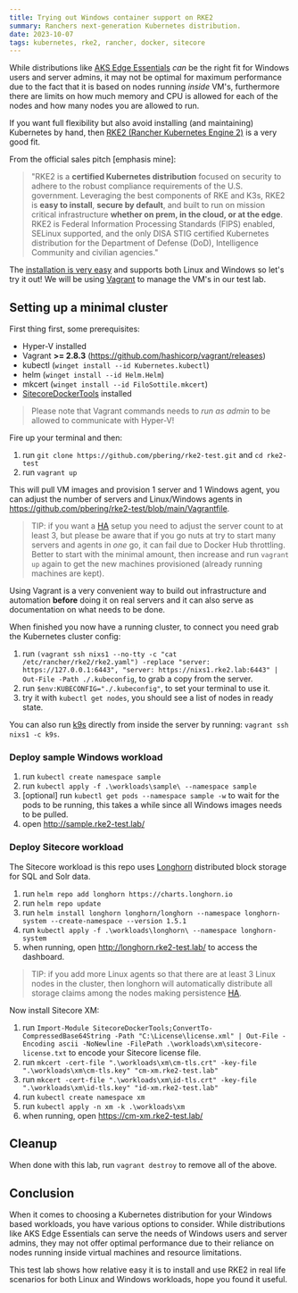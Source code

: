 ```yaml
---
title: Trying out Windows container support on RKE2
summary: Ranchers next-generation Kubernetes distribution.
date: 2023-10-07
tags: kubernetes, rke2, rancher, docker, sitecore
---
```


While distributions like [AKS Edge Essentials](/posts/aks-ee-test) *can* be the right fit for Windows users and server admins, it may not be optimal for maximum performance due to the fact that it is based on nodes running *inside* VM's, furthermore there are limits on how much memory and CPU is allowed for each of the nodes and how many nodes you are allowed to run.

If you want full flexibility but also avoid installing (and maintaining) Kubernetes by hand, then [RKE2 (Rancher Kubernetes Engine 2)](https://ranchergovernment.com/products/rke2) is a very good fit.

From the official sales pitch [emphasis mine]:

>"RKE2 is a **certified Kubernetes distribution** focused on security to adhere to the robust compliance requirements of the U.S. government. Leveraging the best components of RKE and K3s, RKE2 is **easy to install**, **secure by default**, and built to run on mission critical infrastructure **whether on prem, in the cloud, or at the edge**. RKE2 is Federal Information Processing Standards (FIPS) enabled, SELinux supported, and the only DISA STIG certified Kubernetes distribution for the Department of Defense (DoD), Intelligence Community and civilian agencies."

The [installation is very easy](https://docs.rke2.io/install/quickstart) and supports both Linux and Windows so let's try it out! We will be using [Vagrant](https://www.vagrantup.com/) to manage the VM's in our test lab.

## Setting up a minimal cluster

First thing first, some prerequisites:

- Hyper-V installed
- Vagrant **>= 2.8.3** (<https://github.com/hashicorp/vagrant/releases>)
- kubectl (`winget install --id Kubernetes.kubectl`)
- helm (`winget install --id Helm.Helm`)
- mkcert (`winget install --id FiloSottile.mkcert`)
- [SitecoreDockerTools](https://github.com/Sitecore/docker-tools/blob/main/README.md#powershell-module) installed

> Please note that Vagrant commands needs to *run as admin* to be allowed to communicate with Hyper-V!

Fire up your terminal and then:

1. run `git clone https://github.com/pbering/rke2-test.git` and `cd rke2-test`
1. run `vagrant up`

This will pull VM images and provision 1 server and 1 Windows agent, you can adjust the number of servers and Linux/Windows agents in <https://github.com/pbering/rke2-test/blob/main/Vagrantfile>.

> TIP: if you want a [HA](https://docs.rke2.io/install/ha) setup you need to adjust the server count to at least 3, but please be aware that if you go nuts at try to start many servers and agents in *one* go, it can fail due to Docker Hub throttling. Better to start with the minimal amount, then increase and run `vagrant up` again to get the new machines provisioned (already running machines are kept).

Using Vagrant is a very convenient way to build out infrastructure and automation **before** doing it on real servers and it can also serve as documentation on what needs to be done.

When finished you now have a running cluster, to connect you need grab the Kubernetes cluster config:

1. run `(vagrant ssh nixs1 --no-tty -c "cat /etc/rancher/rke2/rke2.yaml") -replace "server: https://127.0.0.1:6443", "server: https://nixs1.rke2.lab:6443" | Out-File -Path ./.kubeconfig`, to grab a copy from the server.
1. run `$env:KUBECONFIG="./.kubeconfig"`, to set your terminal to use it.
1. try it with `kubectl get nodes`, you should see a list of nodes in ready state.

You can also run [k9s](https://k9scli.io/) directly from inside the server by running: `vagrant ssh nixs1 -c k9s`.

### Deploy sample Windows workload

1. run `kubectl create namespace sample`
1. run `kubectl apply -f .\workloads\sample\ --namespace sample`
1. [optional] run `kubectl get pods --namespace sample -w` to wait for the pods to be running, this takes a while since all Windows images needs to be pulled.
1. open <http://sample.rke2-test.lab/>

### Deploy Sitecore workload

The Sitecore workload is this repo uses [Longhorn](https://longhorn.io/)  distributed block storage for SQL and Solr data.

1. run `helm repo add longhorn https://charts.longhorn.io`
1. run `helm repo update`
1. run `helm install longhorn longhorn/longhorn --namespace longhorn-system --create-namespace --version 1.5.1`
1. run `kubectl apply -f .\workloads\longhorn\ --namespace longhorn-system`
1. when running, open <http://longhorn.rke2-test.lab/> to access the dashboard.

> TIP: if you add more Linux agents so that there are at least 3 Linux nodes in the cluster, then longhorn will automatically distribute all storage claims among the nodes making persistence [HA](https://longhorn.io/docs/1.5.1/high-availability/auto-balance-replicas/).

Now install Sitecore XM:

1. run `Import-Module SitecoreDockerTools;ConvertTo-CompressedBase64String -Path "C:\License\license.xml" | Out-File -Encoding ascii -NoNewline -FilePath .\workloads\xm\sitecore-license.txt` to encode your Sitecore license file.
1. run `mkcert -cert-file ".\workloads\xm\cm-tls.crt" -key-file ".\workloads\xm\cm-tls.key" "cm-xm.rke2-test.lab"`
1. run `mkcert -cert-file ".\workloads\xm\id-tls.crt" -key-file ".\workloads\xm\id-tls.key" "id-xm.rke2-test.lab"`
1. run `kubectl create namespace xm`
1. run `kubectl apply -n xm -k .\workloads\xm`
1. when running, open <https://cm-xm.rke2-test.lab/>

## Cleanup

When done with this lab, run `vagrant destroy` to remove all of the above.

## Conclusion

When it comes to choosing a Kubernetes distribution for your Windows based workloads, you have various options to consider. While distributions like AKS Edge Essentials can serve the needs of Windows users and server admins, they may not offer optimal performance due to their reliance on nodes running inside virtual machines and resource limitations.

This test lab shows how relative easy it is to install and use RKE2 in real life scenarios for both Linux and Windows workloads, hope you found it useful.
